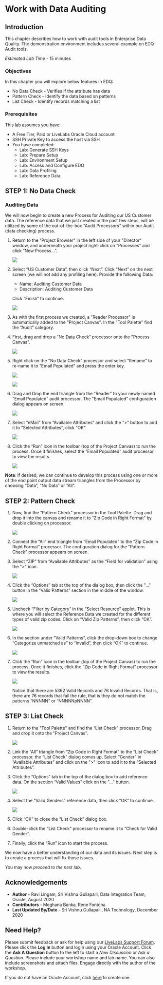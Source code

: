 # Work with Data Auditing

## Introduction

This chapter describes how to work with audit tools in Enterprise Data Quality. The demonstration environment includes several example on EDQ Audit tools.

*Estimated Lab Time* - 15 minutes

### Objectives
In this chapter you will explore below features in EDQ:
* No Data Check - Verifies if the attribute has data
* Pattern Check - Identify the data based on patterns
* List Check - Identify records matching a list

### Prerequisites
This lab assumes you have:
- A Free Tier, Paid or LiveLabs Oracle Cloud account
- SSH Private Key to access the host via SSH
- You have completed:
    - Lab: Generate SSH Keys
    - Lab: Prepare Setup
    - Lab: Environment Setup
    - Lab: Access and Configure EDQ
    - Lab: Data Profiling
    - Lab: Reference Data
    
## **STEP 1:** No Data Check

### Auditing Data

We will now begin to create a new Process for Auditing our US Customer data. The reference data that we just created in the past few steps, will be utilized by some of the out-of-the-box "Audit Processors" within our Audit (data checking) process.
1.	Return to the "Project Browser" in the left side of your "Director" window, and underneath your project right-click on “Processes” and click “New Process…”.

    ![](./images/image1200_73.png " ")
 
2.	Select “US Customer Data”, then click “Next”. Click “Next” on the next screen (we will not add any profiling here). Provide the following Data:
    - Name: Auditing Customer Data
    - Description: Auditing Customer Data  <Not Mandatory>

    Click “Finish” to continue.

    ![](./images/image1200_74.png " ")

3.	As with the first process we created, a "Reader Processor" is automatically added to the "Project Canvas". In the "Tool Palette" find the “Audit” category.

4.	First, drag and drop a “No Data Check” processor onto the "Process Canvas". 

    ![](./images/image1200_75.png " ")

5.	Right click on the "No Data Check" processor and select “Rename” to re-name it to “Email Populated” and press the enter key. 

    ![](./images/image1200_76.png " ")

    ![](./images/image1200_77.png " ")

6.	Drag and Drop the end triangle from the “Reader” to your newly named “Email Populated” audit processor. The "Email Populated" configuration dialog appears on screen.

    ![](./images/image1200_78.png " ")
 
7.	Select “eMail” from “Available Attributes” and click the ">" button to add it to “Selected Attributes”, click "OK". 
 
    ![](./images/image1200_79.png " ")

8.	Click the “Run” icon in the toolbar (top of the Project Canvas) to run the process. Once it finishes, select the “Email Populated” audit processor to view the results.

    ![](./images/image1200_80.png " ")

**Note**: If desired, we can continue to develop this process using one or more of the end point output data stream triangles from the Processor by choosing “Data”, “No Data” or “All".

## **STEP 2**: Pattern Check

1.	Now, find the “Pattern Check” processor in the Tool Palette. Drag and drop it into the canvas and rename it to “Zip Code in Right Format” by double clicking on processor.

    ![](./images/image1200_81.png " ")

2.	Connect the “All” end triangle from “Email Populated” to the “Zip Code in Right Format” processor. The configuration dialog for the "Pattern Check" processor appears on screen.

3.	Select “ZIP” from “Available Attributes” as the “Field for validation” using the ">" icon.

    ![](./images/image1200_82.png " ")

4.	Click the “Options” tab at the top of the dialog box, then click the "..."  button in the “Valid Patterns” section in the middle of the window.

    ![](./images/image1200_83.png " ")

5.	Uncheck “Filter by Category” in the “Select Resource” applet. This is where you will select the Reference Data we created for the different types of valid zip codes. Click on “Valid Zip Patterns”, then click “OK”. 

    ![](./images/image1200_84.png " ")

6.	In the section under “Valid Patterns”, click the drop-down box to change “Categorize unmatched as” to “Invalid”, then click “OK” to continue.

    ![](./images/image1200_85.png " ")

7.	Click the “Run” icon in the toolbar (top of the Project Canvas) to run the process. Once it finishes, click the “Zip Code in Right Format” processor to view the results.

    ![](./images/image1200_86.png " ")

    Notice that there are 5362 Valid Records and 76 Invalid Records. That is, there are 76 records that fail the rule, that is they do not match the patterns “NNNNN” or “NNNNNpNNNN”.

## **STEP 3**: List Check

1.	Return to the "Tool Palette" and find the “List Check” processor. Drag and drop it onto the "Project Canvas".

    ![](./images/image1200_87.png " ")
 
2.	Link the “All” triangle from “Zip Code in Right Format” to the “List Check” processor, the “List Check” dialog comes up. Select “Gender” in “Available Attributes” and click on the ">" icon to add it to the “Selected Attributes”.

3.	Click the “Options” tab in the top of the dialog box to add reference data. On the section “Valid Values” click on the "..." button. 

    ![](./images/image1200_88.png " ")

4.	Select the “Valid Genders” reference data, then click “OK” to continue.

    ![](./images/image1200_89.png " ")

5.	Click “OK” to close the “List Check” dialog box.

6.	Double-click the “List Check” processor to rename it to “Check for Valid Gender”.

7.	Finally, click the “Run” icon to start the process.

We now have a better understanding of our data and its issues. Next step is to create a process that will fix those issues.

You may now *proceed to the next lab*. 

## Acknowledgements
* **Author** - Ravi Lingam, Sri Vishnu Gullapalli, Data Integration Team, Oracle, August 2020
* **Contributors** - Meghana Banka, Rene Fontcha
* **Last Updated By/Date** - Sri Vishnu Gullapalli, NA Technology, December 2020

## Need Help?
Please submit feedback or ask for help using our [LiveLabs Support Forum](https://community.oracle.com/tech/developers/categories/goldengate-on-premises). Please click the **Log In** button and login using your Oracle Account. Click the **Ask A Question** button to the left to start a *New Discussion* or *Ask a Question*.  Please include your workshop name and lab name.  You can also include screenshots and attach files.  Engage directly with the author of the workshop.

If you do not have an Oracle Account, click [here](https://profile.oracle.com/myprofile/account/create-account.jspx) to create one.